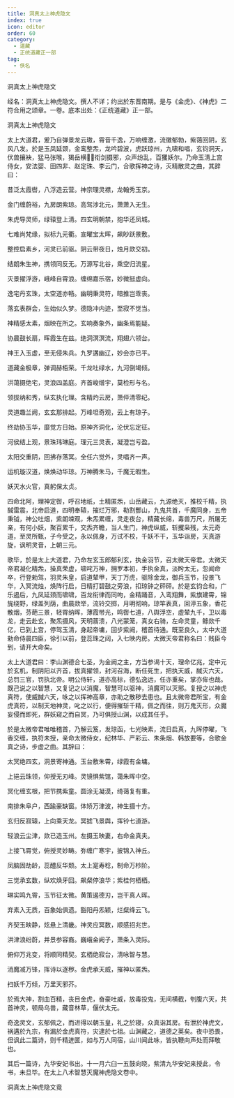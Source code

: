 ```yaml
---
title: 洞真太上神虎隐文
index: true
icon: editor
order: 60
category:
  - 道藏
  - 正统道藏正一部
tag:
  - 佚名
---
```


洞真太上神虎隐文  

经名：洞真太上神虎隐文。撰人不详；约出於东晋南期。是与《金虎》、《神虎》二符合用之颂章。一卷。底本出处：《正统道藏》正一部。  

洞真太上神虎隐文  

太上大道君，爰乃自弹景龙云璈，霄音千逸，万响缠激，流徽郁勃，紫蔼回阴，玄风八发。於是玉凤延颈，金鸾整炁，龙吟碧波，虎跃琼州，九啸和唱，玄钧洞天，伏兽攘袂，猛马张喉，猲岳横，衔剑摄邪，众声纷乱，百玃妖尔。乃命玉清上宫侍女，安法婴、田四非、赵定珠、李云门，合歌挥神之诗，灭精散灵之曲，其辞曰：  

昔泛太霞辔，八浮造云营。神宗理灵襟，龙翰秀玉京。  

金门缠蔚裕，九房朗紫琼。高驾涉北元，萧萧入无生。  

朱虎导灵师，绿辕登上清。四玄明朝禁，抱华还凤城。  

七难尚梵缘，拟标九元衢。宣曜宝太晖，飙眇跃景敷。  

整控启素乡，河灵已前驱。阴云带夜日，烛月欻交初。  

结朗朱生神，携领同反无。万源写北谷，乘空归流星。  

灭景擢浮游，峨峰自霄浪。缠绵嘉乐宿，妙微挺虚向。  

逸宅丹玄珠，太空道亦畅。幽明秉灵符，暗推岂乖丧。  

落玄表群会，生始似久梦。德隐冲内迹，至寂不觉当。  

神精感太素，烟映在所之。玄响奏象外，幽条焉能疑。  

协晨鼓长扇，晖霞生在兹。绝洞溟溟流，翔翅六领台。  

神王入玉虚，至无侵朱兵。九罗遘幽辽，妙会亦已平。  

道藏金极章，弹调赫栢荣。千龙吐绿水，九河倒竭倾。  

洪蔼摄绝宅，灵浪四盖庭。齐首峻缯宇，莫检形与名。  

领拔纳和秀，纵玄执化理。含精灼云房，萧伻清零纪。  

灵道趣兰阙，玄玄那排起。万峰坦奇观，云上有琼子。  

终劫协玉华，靡觉方日始。原神齐洞化，沦伏忘定征。  

河侯结上观，景珠玮琳庭。理元三灵表，凝澄岂亏盈。  

太阳交重阴，回拂存落冥。全任六觉外，灵唱齐一声。  

运机璇汉道，焕焕动华琼。万神腾朱马，千魔无暇生。  

妖灭水火官，真躬保太贞。  

四命北阿，理神定辔，呼召地祇，土精匿炁，山岳藏云，九源绝灭，推校千精，执馘雷震，北帝启道，四明奉辕，摧烂万邪，勒割酆山，九鬼共首，千魔同身，五帝秉钺，神公吐烟，紫朗竦观，朱炁累缠，灵走夜台，精藏长绵，毒兽万尺，所屠无亲，有何小妖，聚百累千，交炁齐瞻，当人生门，神虎纵威，斩攫枭残，太元奇道，至灵所甄，子今受之，永以佩身，万试不校，千妖不干，玉华诣房，天真游旋，讽明灵音，上朝三元。  

歌毕，於是太上大道君，乃命左玄玉郎郁利玄，执金羽节，召太微天帝君。太微天帝君凝化精炁，操真荣虚，啸咤万神，拥罗本初，手执金真，淡盻太无，忽闻命卒，行登勑驾，羽灵朱皇，启道辇甲，天丁万虎，驱除金龙，御兵玉节，投景飞华，入冥流烛，焕阵行启，日精打碧鼓之旁浪，扣琼钟之砰砰。於是玄钧合和，广乐遏后，九凤延颈而啸啸，百龙衔律而同呴，金精踊音，入鸾翔舞，紫旗建霄，锦旄绕野，绿盖列荫，曲晨欻举，流铃交掷，月明彻响，琼竿表真，回渟五象，香花散烟，芬葩三景，轻霄纳晖，薄霞带光，鸣辔七道，八舆浮空，虚辇九千，卫以毒龙，走云赴玄，聚炁摄风，天明蓊溃，八光蒙笼，真女右骑，左命灵童，鲦欻千亿，已到上宫，停驾玉清，身起帝墉，回步紫阙，稽首待通。既至良久，太中大道勑命侍晨四臣，徐引以前，登蕊珠之闼，入七映内房。太微天帝君称名曰：贱臣今到，请开大命矣。  

太上大道君曰：李山渊德合七圣，为金阙之主，方当参谒十天，理命亿兆，定中元於玄机，制阴阳以齐首，拔真擢领，封河召海，断任死生，把执天威，馘灭六天，总罚三官，罚执北帝。明公侍轩，道亦高标，德弘逸远，任亦重矣，掌亦侔也哉。既己说之以智慧，又复记之以消魔，智慧可以驱神，消魔可以灭邪。复授之以神虎真符，使威馘六天，咏之以挥神高章，亦助之散秽去患也。且太微帝君所宝，有金虎真符，以制天地神灵，叱之以行，便得摧斩千精，佩之而往，则万鬼灭形，众魔妄侵而即死，群妖窥之而自冥，乃可俱授山渊，以成其任乎。  

於是太微帝君唯唯稽首，乃解云笈，发琼函，七光映素，流日启真，九晖停曜，飞香交缠，执符未授，亲命太微侍女，纪林华、严彩云、朱条烟、韩放要等，合歌金真之诗，步虚之曲。其辞曰：  

太冥绝四玄，洞景寄神通。玉台敷朱霄，绿霞有金墉。  

上挹云珠领，仰授无刃峰。灵镜惧紫馆，蔼朱晖中空。  

冥化缠玄根，把节携紫童。圆涂无凝漠，绮蔼复有重。  

南排朱阜户，西踰豪缺窗。体矫万津波，神生摄十方。  

玄归反寂辕，上向乘天龙。冥摅飞景舆，挥铃七道游。  

轻浪云尘津，欻已造玉州。左摄玉映妻，右命金真夫。  

上接飞霄觉，俯授灵妙畴。弥缠广寒宇，披锦入神丘。  

凤脑固劫龄，蕊醴反华颓。太上寔寿稔，制命万杪阶。  

三觉承玄数，纵欢焕牙回。飙粲停浪华；紫桂何栖栖。  

琳实鸣九霄，玉节征太微。黄策遏德刃，岂干真人晖。  

弃素入无质，百象始俱遗。豁阳丹炁颖，烂粲绛云飞。  

齐契玉映静，炫悬上清畿。神灵应冥数，顺感招兆世。  

洪津浪纷蔚，并景参容裔。巍峨金阙子，萧条入灵际。  

俯仰万兆变，将顺同精契。玄栖绝寂台，清咏智与慧。  

消魔减万锋，挥诗以逐秽。金虎承天威，摧神以匿炁。  

扫妖千万倾，万里天邪芥。  

於焉大神，割血百精，丧目金虎，奋豪吐威，放毒投鬼，无间横截，刳腹六天，共首神灵，顿局乌兽，藏音林草，偃伏太元。  

奇逸灵文，玄郁佩之，而进得以朝玉皇，礼之於寝，众真诣其房。有泄於神虎文，祸遘於九宗，有漏於金虎真符，灾逮於七祖。山渊藏之，道德之英矣。夜中恐畏，但讽此二篇诗，则千精迸匿，如与万人同宿，山川闻此咏，皆执鞭向声处而拜敬也。  

其后一篇诗，九华安妃书出。十一月六臼一五鼓向晓，紫清九华安妃来授此，令书，未旦毕。在太上八术智慧灭魔神虎隐文卷中。  

洞真太上神虎隐文竟  
